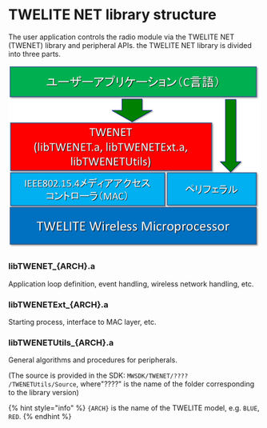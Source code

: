 # TWELITE NET  library structure

The user application controls the radio module via the TWELITE NET (TWENET) library and peripheral APIs. the TWELITE NET library is divided into three parts.

![fig. TWENET library stack (ペリフェラル=Peripherals, ユーザアプリケーション=user applications)](<../.gitbook/assets/image (7).png>)

### libTWENET\_{ARCH}.a

Application loop definition, event handling, wireless network handling, etc.

### libTWENETExt\_{ARCH}.a

Starting process, interface to MAC layer, etc.

### libTWENETUtils\_{ARCH}.a

General algorithms and procedures for peripherals.

(The source is provided in the SDK: `MWSDK/TWENET/???? /TWENETUtils/Source`, where"????" is the name of the folder corresponding to the library version)



{% hint style="info" %}
`{ARCH}` is the name of the TWELITE model, e.g. `BLUE`, `RED`.
{% endhint %}
